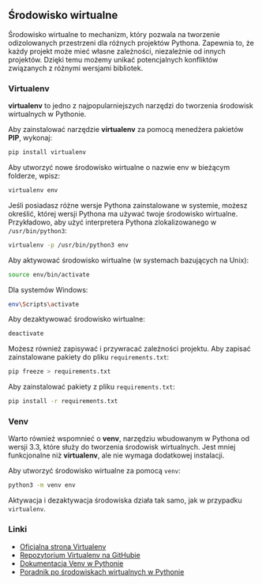 ## Środowisko wirtualne

Środowisko wirtualne to mechanizm, który pozwala na tworzenie odizolowanych przestrzeni dla różnych projektów Pythona. Zapewnia to, że każdy projekt może mieć własne zależności, niezależnie od innych projektów. Dzięki temu możemy unikać potencjalnych konfliktów związanych z różnymi wersjami bibliotek.

### Virtualenv

**virtualenv** to jedno z najpopularniejszych narzędzi do tworzenia środowisk wirtualnych w Pythonie. 

Aby zainstalować narzędzie **virtualenv** za pomocą menedżera pakietów **PIP**, wykonaj:

```bash
pip install virtualenv
```

Aby utworzyć nowe środowisko wirtualne o nazwie env w bieżącym folderze, wpisz:

```bash
virtualenv env
```

Jeśli posiadasz różne wersje Pythona zainstalowane w systemie, możesz określić, której wersji Pythona ma używać twoje środowisko wirtualne. Przykładowo, aby użyć interpretera Pythona zlokalizowanego w `/usr/bin/python3`:

```bash
virtualenv -p /usr/bin/python3 env
```

Aby aktywować środowisko wirtualne (w systemach bazujących na Unix):

```bash
source env/bin/activate
```

Dla systemów Windows:

```bash
env\Scripts\activate
```

Aby dezaktywować środowisko wirtualne:

```bash
deactivate
```

Możesz również zapisywać i przywracać zależności projektu. Aby zapisać zainstalowane pakiety do pliku `requirements.txt`:

```bash
pip freeze > requirements.txt
```

Aby zainstalować pakiety z pliku `requirements.txt`:

```bash
pip install -r requirements.txt
```

### Venv

Warto również wspomnieć o **venv**, narzędziu wbudowanym w Pythona od wersji 3.3, które służy do tworzenia środowisk wirtualnych. Jest mniej funkcjonalne niż **virtualenv**, ale nie wymaga dodatkowej instalacji.

Aby utworzyć środowisko wirtualne za pomocą `venv`:

```bash
python3 -m venv env
```

Aktywacja i dezaktywacja środowiska działa tak samo, jak w przypadku `virtualenv`.

### Linki

- [Oficjalna strona Virtualenv](https://virtualenv.pypa.io/en/latest/)
- [Repozytorium Virtualenv na GitHubie](https://github.com/pypa/virtualenv)
- [Dokumentacja Venv w Pythonie](https://docs.python.org/3/library/venv.html)
- [Poradnik po środowiskach wirtualnych w Pythonie](https://realpython.com/python-virtual-environments-a-primer/)
